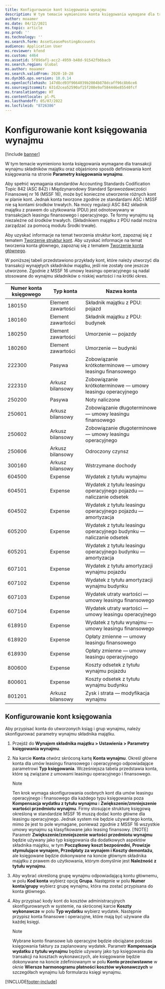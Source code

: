 ```yaml
---
title: Konfigurowanie kont księgowania wynajmu
description: W tym temacie wymieniono konta księgowania wymagane dla transakcji wynajmu składników majątku oraz objaśniono sposób definiowania kont księgowania na stronie Parametry księgowania wynajmu.
author: moaamer
ms.date: 04/12/2021
ms.topic: article
ms.prod: ''
ms.technology: ''
ms.search.form: AssetLeasePostingAccounts
audience: Application User
ms.reviewer: kfend
ms.custom: 4464
ms.assetid: 5f89daf1-acc2-4959-b48d-91542fb6bacb
ms.search.region: Global
ms.author: moaamer
ms.search.validFrom: 2020-10-28
ms.dyn365.ops.version: 10.0.14
ms.openlocfilehash: 147d8cd93f9664039b2004b878dcaff96c8b6ce6
ms.sourcegitcommit: 631d2cea52590af15f208e9af584446e85540fcf
ms.translationtype: HT
ms.contentlocale: pl-PL
ms.lasthandoff: 05/07/2022
ms.locfileid: "8726386"
---
```

# <a name="set-up-lease-posting-accounts"></a>Konfigurowanie kont księgowania wynajmu

[!include [banner](../includes/banner.md)]

W tym temacie wymieniono konta księgowania wymagane dla transakcji wynajmu składników majątku oraz objaśniono sposób definiowania kont księgowania na stronie **Parametry księgowania wynajmu**.

Aby spełnić wymagania standardów Accounting Standards Codification Topic 842 (ASC 842) i Międzynarodowy Standard Sprawozdawczości Finansowej nr 16 (MSSF 16), może być konieczne utworzenie różnych kont w planie kont. Jednak konta tworzone zgodnie ze standardami ASC i MSSF nie są kontami środków trwałych. Na mocy regulacji ASC 842 składnik majątku z prawem do użytkowania (PDU) jest odnotowywany w transakcjach leasingu finansowego i operacyjnego. Te formy wynajmu są niezależne od środków trwałych. (Składnikiem majątku z PDU nadal można zarządzać za pomocą modułu Środki trwałe).

Aby uzyskać informacje na temat tworzenia struktur kont, zapoznaj się z tematem [Tworzenie struktur kont](../general-ledger/tasks/create-account-structures.md). Aby uzyskać informacje na temat tworzenia konta głównego, zapoznaj się z tematem [Tworzenie konta głównego](../general-ledger/tasks/create-main-account.md).

W poniższej tabeli przedstawiono przykłady kont, które należy utworzyć dla transakcji wynajętych składników majątku, jeśli nie zostały one jeszcze utworzone. Zgodnie z MSSF 16 umowy leasingu operacyjnego są nadal stosowane do wynajmu składników o niskiej wartości i na krótki okres.

| Numer konta księgowego | Typ konta  | Nazwa konta                                          |
|-----------------------|---------------|-------------------------------------------------------|
| 180150                | Element zawartości         | Składnik majątku z PDU: pojazd                                     |
| 180160                | Element zawartości         | Składnik majątku z PDU: budynek                                    |
| 180250                | Element zawartości         | Umorzenie — pojazdy                   |
| 180260                | Element zawartości         | Umorzenie — budynki                  |
| 222300                | Pasywa     | Zobowiązanie krótkoterminowe — umowy leasingu finansowego                |
| 222310                | Arkusz bilansowy | Zobowiązanie krótkoterminowe — umowy leasingu operacyjnego              |
| 250200                | Pasywa     | Noty naliczone                                         |
| 250601                | Arkusz bilansowy | Zobowiązanie długoterminowe — umowy leasingu finansowego                 |
| 250602                | Arkusz bilansowy | Zobowiązanie długoterminowe — umowy leasingu operacyjnego               |
| 250606                | Arkusz bilansowy | Odroczony czynsz                                         |
| 300160                | Arkusz bilansowy | Wstrzymane dochody                                     |
| 604500                | Expense       | Wydatek z tytułu wynajmu                                         |
| 604501                | Expense       | Wydatek z tytułu leasingu operacyjnego pojazdu — naliczanie odsetek  |
| 604502                | Expense       | Wydatek z tytułu leasingu operacyjnego pojazdu — amortyzacja        |
| 605200                | Expense       | Wydatek z tytułu leasingu operacyjnego budynku — naliczanie odsetek |
| 605201                | Expense       | Wydatek z tytułu leasingu operacyjnego budynku — amortyzacja       |
| 607101                | Expense       | Wydatek z tytułu amortyzacji wynajmu pojazdu                    |
| 607102                | Expense       | Wydatek z tytułu amortyzacji wynajmu budynku                   |
| 607103                | Expense       | Wydatek utraty wartości — umowy leasingu finansowego                   |
| 607104                | Expense       | Wydatek utraty wartości — umowy leasingu operacyjnego                 |
| 618910                | Expense       | Wydatek z tytułu wynajmu — umowy leasingu finansowego                        |
| 618920                | Expense       | Opłaty zmienne — umowy leasingu finansowego                    |
| 618930                | Expense       | Opłaty zmienne — umowy leasingu operacyjnego                  |
| 800600                | Expense       | Koszty odsetek z tytułu wynajmu pojazdu                        |
| 800601                | Expense       | Koszty odsetek z tytułu wynajmu budynku                       |
| 801201                | Arkusz bilansowy | Zysk i strata — modyfikacja wynajmu                      |

## <a name="configure-posting-accounts"></a>Konfigurowanie kont księgowania

Aby przypisać konta do utworzonych ksiąg i grup wynajmu, należy skonfigurować parametry wynajmu składnika majątku.

1. Przejdź do **Wynajem składnika majątku \> Ustawienia \> Parametry księgowania wynajmu**.
2. Na karcie **Konta** otwórz skróconą kartę **Konta wynajmu**. Określ główne konta dla umów leasingu finansowego i operacyjnego odpowiadające parametrowi **Typ księgowania**. Wcześniejsza tabela przedstawia konta, które są związane z umowami leasingu operacyjnego i finansowego.

    > [!NOTE]
    > Ten krok wymaga skonfigurowania osobnych kont dla umów leasingu operacyjnego i finansowego dla każdego typu księgowania poza **Kompensacja wydatku z tytułu wynajmu** i **Zwiększenie/zmniejszenie wartości przedmiotu wynajmu**. Firmy stosujące strukturę księgową określoną w standardzie MSSF 16 muszą dodać konto główne dla leasingu operacyjnego. Jednak system nie będzie używał tego konta, mimo że jest to pole wymagane, ponieważ zgodnie z MSSF 16 wszystkie umowy wynajmu są klasyfikowane jako leasing finansowy.
    >[!NOTE]
    > Parametr **Zwiększenie/zmniejszenie wartości przedmiotu wynajmu** będzie używany jako typ księgowania dla dodatkowych aspektów składnika majątku, w tym **Początkowy koszt bezpośredni, Prowizje stymulujące wynajem, Przedpłaty za wynajem i Koszty demontażu**, ale księgowane będzie dokonywane na koncie głównym składnika majątku z prawem do użytkowania, którym domyślnie jest **Należność z tytułu wynajmu**.        
    
3. Aby wybrać określoną grupę wynajmu odpowiadającą kontu głównemu, w polu **Kod konta** wybierz opcję **Grupa**. Następnie w polu **Numer konta/grupy** wybierz grupę wynajmu, która ma zostać przypisana do konta głównego.
4. Aby przypisać kody kont do kosztów administracyjnych skonfigurowanych w systemie, na skróconej karcie **Koszty wykonawcze** w polu **Typ wydatku** wybierz wydatek. Następnie przypisz konta finansowe i operacyjne, które mają być używane dla każdej księgi.

    > [!NOTE]
    > Wybrane konto finansowe lub operacyjne będzie obciążane podczas księgowania faktury za zaplanowany wydatek.
    > Parametr **Kompensacja wydatku z tytułu wynajmu** będzie używany jako typ księgowania dla transakcji na kosztach wykonawczych, ale księgowanie będzie dokonywane na koncie zdefiniowanym w polu **Konto przeciwstawne** w oknie **Wiersze harmonogramu płatności kosztów wykonawczych** w szczegółach wynajmu lub formularzu księgi wynajmu.   


[!INCLUDE[footer-include](../../includes/footer-banner.md)]
